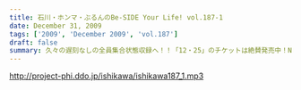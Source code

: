 ```yaml
---
title: 石川・ホンマ・ぶるんのBe-SIDE Your Life! vol.187-1
date: December 31, 2009
tags: ['2009', 'December 2009', 'vol.187']
draft: false
summary: 久々の遅刻なしの全員集合状態収録へ！！「12・25」のチケットは絶賛発売中！NAMAE
---
```


http://project-phi.ddo.jp/ishikawa/ishikawa187_1.mp3
